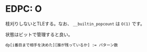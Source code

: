 # EDPC: O

枝刈りしないとTLEする。なお、 `__builtin_popcount` は `O(1)` です。

状態はビットで管理すると良い。

```
dp[i番目まで相手を決めた][誰が残っているか] := パターン数
```
